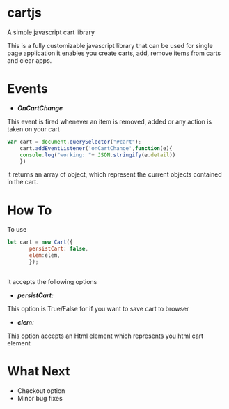 # cartjs
A simple javascript cart library


This is a fully customizable javascript library that can be used for single page application
it enables you create carts, add, remove items from carts and clear apps.


# Events

* ***OnCartChange***


This event is fired whenever an item is removed, added or any action is taken on your cart

```javascript
var cart = document.querySelector("#cart");
    cart.addEventListener('onCartChange',function(e){
    console.log("working: "+ JSON.stringify(e.detail))
    })
```
 
 
 it returns an array of object, which represent the current objects contained in the cart.
 
 
 # How To
 
 To use
 
 ```javascript
 let cart = new Cart({
        persistCart: false,
        elem:elem,
        });
        
 ```
 
 it accepts the following options
 
 * ***persistCart:***
 
 
 
 This option is True/False for if you want to save cart to browser
 
 
 * ***elem:***
 
 
 
 This option accepts an Html element which represents you html cart element 
 
 
 
 
 # What Next
 
 - Checkout option
 - Minor bug fixes
